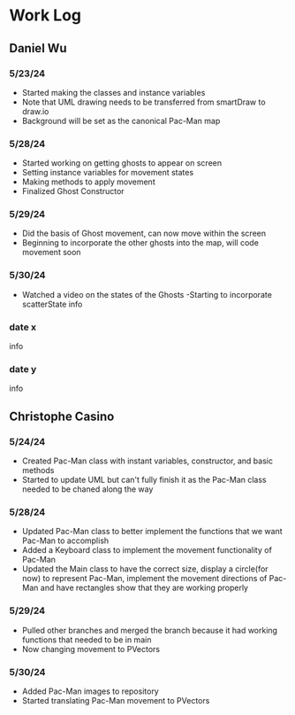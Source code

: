 # Work Log

## Daniel Wu

### 5/23/24

- Started making the classes and instance variables
- Note that UML drawing needs to be transferred from smartDraw to draw.io
- Background will be set as the canonical Pac-Man map

### 5/28/24

- Started working on getting ghosts to appear on screen
- Setting instance variables for movement states
- Making methods to apply movement
- Finalized Ghost Constructor

### 5/29/24
- Did the basis of Ghost movement, can now move within the screen
- Beginning to incorporate the other ghosts into the map, will code movement soon


### 5/30/24
- Watched a video on the states of the Ghosts
-Starting to incorporate scatterState
info

### date x

info

### date y

info


## Christophe Casino

### 5/24/24

- Created Pac-Man class with instant variables, constructor, and basic methods
- Started to update UML but can't fully finish it as the Pac-Man class needed to be chaned along the way

### 5/28/24

- Updated Pac-Man class to better implement the functions that we want Pac-Man to accomplish
- Added a Keyboard class to implement the movement functionality of Pac-Man
- Updated the Main class to have the correct size, display a circle(for now) to represent Pac-Man, implement the movement directions of Pac-Man and have rectangles show that they are working properly

### 5/29/24

- Pulled other branches and merged the branch because it had working functions that needed to be in main
- Now changing movement to PVectors

### 5/30/24

- Added Pac-Man images to repository
- Started translating Pac-Man movement to PVectors
